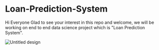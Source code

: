 # Loan-Prediction-System

Hi Everyone Glad to see your interest in this repo and welcome, we will be working on end to end data science project which is "Loan Prediction System".

![Untitled design](https://github.com/user-attachments/assets/a430fb90-1328-46ae-b2f0-59b81f840579)
